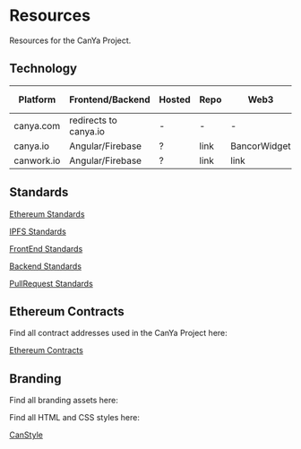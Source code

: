 # Resources
Resources for the CanYa Project.

## Technology

| Platform | Frontend/Backend | Hosted | Repo | Web3 | DNS Provider | DNS Custodian
| --- | --- | --- | --- | --- | --- | --- |
 canya.com | redirects to canya.io |-|-|-|-|-|
 canya.io | Angular/Firebase |?| link | BancorWidget | Name.com | CanYaHQ
 canwork.io | Angular/Firebase |?| link | link | Name.com | CanYaHQ


## Standards

[Ethereum Standards](https://github.com/canyaio/Resources/blob/master/SmartContractStandards.md)

[IPFS Standards]()

[FrontEnd Standards]()

[Backend Standards]()

[PullRequest Standards]()

## Ethereum Contracts

Find all contract addresses used in the CanYa Project here:

[Ethereum Contracts](https://github.com/canyaio/Resources/blob/master/SmartContracts.md)

## Branding

Find all branding assets here:

[]()

Find all HTML and CSS styles here:

[CanStyle](https://canstyle.io)



